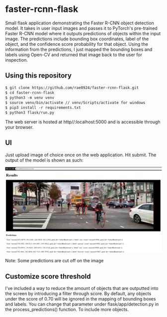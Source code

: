 # faster-rcnn-flask
Small flask application demonstrating the Faster R-CNN object detection model. It takes in user input images and passes it to PyTorch's
pre-trained Faster R-CNN model where it outputs predictions of objects within the input image. The predictions include bounding box
coordinates, label of the object, and the confidence score probability for that object. Using the information from the predictions, I just mapped the bounding boxes and labels using Open-CV and returned that image back to the user for inspection.

## Using this repository

```
$ git clone https://github.com/rae0924/faster-rcnn-flask.git
$ cd faster-rcnn-flask
$ python3 -m venv venv
$ source venv/bin/activate // venv/Scripts/activate for windows
$ pip3 install -r requirements.txt
$ python3 flask/run.py
```
The web server is hosted at http//:localhost:5000 and is accessible through your browser.

## UI

Just upload image of choice once on the web application. Hit submit. The output of the model is shown as such: 

![](results_ui.png)

Note: Some predictions are cut off on the image

## Customize score threshold

I've included a way to reduce the amount of objects that are outputted into the screen by introducing a filter
through score. By default, any objects under the score of 0.70 will be ignored in the mapping of bounding boxes 
and labels. You can change that parameter under flask/app/detection.py in the process_predictions() function. To
include more objects.
